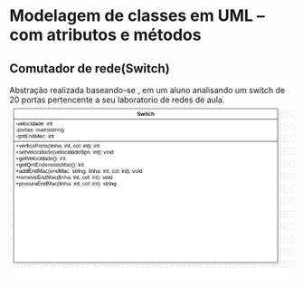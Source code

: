 # Modelagem de classes em UML – com atributos e métodos
## Comutador de rede(Switch)
Abstração realizada baseando-se , em um aluno analisando um switch de 20 portas pertencente a seu laboratorio de redes de aula.
![GitHub Switch](Switch.png)
